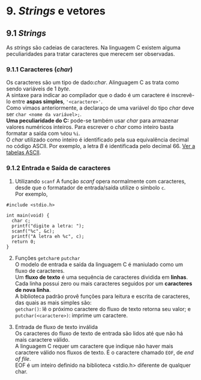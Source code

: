 # 9. *Strings* e vetores

## 9.1 *Strings*
As *strings* são cadeias de caracteres. Na linguagem C existem alguma peculiaridades para tratar caracteres que merecem ser observadas.

### 9.1.1 Caracteres (*char*)
Os caracteres são um tipo de dado:*char*. Alinguagem C as trata como sendo variáveis de 1 *byte*.  
A sintaxe para indicar ao compilador que o dado é um caractere é inscrevê-lo entre **aspas simples**, `'<caractere>'`.  
Como vimaos anteriormente, a declaraço de uma variável do tipo *char* deve ser `char <nome da variável>;`.   
**Uma peculiaridade do C:** pode-se também usar *char* para armazenar valores numéricos inteiros.
Para escrever o *char* como inteiro basta formatar a saída com `%d`ou `%i`.  
O *char* utilizado como inteiro é identificado pela sua equivalência decimal no código ASCII. Por exemplo, a letra *B* é identificada pelo decimal 66. [Ver a tabelas ASCII](https://github.com/claytonjasilva/claytonjasilva.github.io/blob/main/sisdig_aulas/circuitosDecodificadores.md).


### 9.1.2 Entrada e Saída de caracteres
1. Utilizando `scanf`
A função *scanf* opera normalmente com caracteres, desde que o formatador de entrada/saída utilize o símbolo `c`.  
Por exemplo,  
```
#include <stdio.h>

int main(void) {
  char c;
  printf("digite a letra: ");
  scanf("%c", &c);
  printf("A letra eh %c", c);
  return 0;
}
```

2. Funções `getchar`e `putchar`  
O modelo de entrada e saída da linguagem C é maniulado como um fluxo de caracteres.  
Um **fluxo de texto** é uma sequência de caracteres dividida em **linhas**.  
Cada linha possui zero ou mais caracteres seguidos por um **caracteres de nova linha**.  
A biblioteca padrão provê funções para leitura e escrita de caracteres, das quais as mais simples são:  
`getchar()`: lê o próximo caractere do fluxo de texto retorna seu valor; e  
`putchar(<caractere>)`: imprime um caractere.

3. Entrada de fluxo de texto inválida  
Os caracteres do fluxo de texto de entrada são lidos até que não há mais caractere válido.  
A linguagem C requer um caractere que indique não haver mais caractere válido nos fluxos de texto. É o caractere chamado `EOF`, de *end of file*.  
EOF é um inteiro definido na biblioteca <stdio.h> diferente de qualquer char.  




